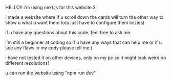 HELLO!! i'm using next.js for this website:3

i made a website where if u scroll down the cards will turn the other way to show u what u want them to(u just have to configure them lolzies)

if u have any questions about this code, feel free to ask me. 

i'm still a beginner at coding so if u have any ways that can help me or if u see any flaws in my cody please tell me:)

i have not tested it on other devices, only on my pc so it might look weird on different resolutions!

u can run the website using "npm run dev"